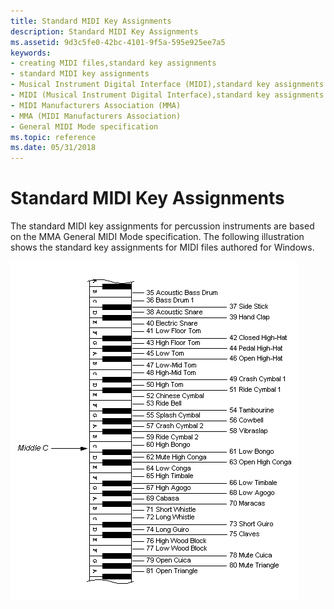 ```yaml
---
title: Standard MIDI Key Assignments
description: Standard MIDI Key Assignments
ms.assetid: 9d3c5fe0-42bc-4101-9f5a-595e925ee7a5
keywords:
- creating MIDI files,standard key assignments
- standard MIDI key assignments
- Musical Instrument Digital Interface (MIDI),standard key assignments
- MIDI (Musical Instrument Digital Interface),standard key assignments
- MIDI Manufacturers Association (MMA)
- MMA (MIDI Manufacturers Association)
- General MIDI Mode specification
ms.topic: reference
ms.date: 05/31/2018
---
```


# Standard MIDI Key Assignments

The standard MIDI key assignments for percussion instruments are based on the MMA General MIDI Mode specification. The following illustration shows the standard key assignments for MIDI files authored for Windows.

![midi key assignment image](images/pian-a01.gif)

 

 




